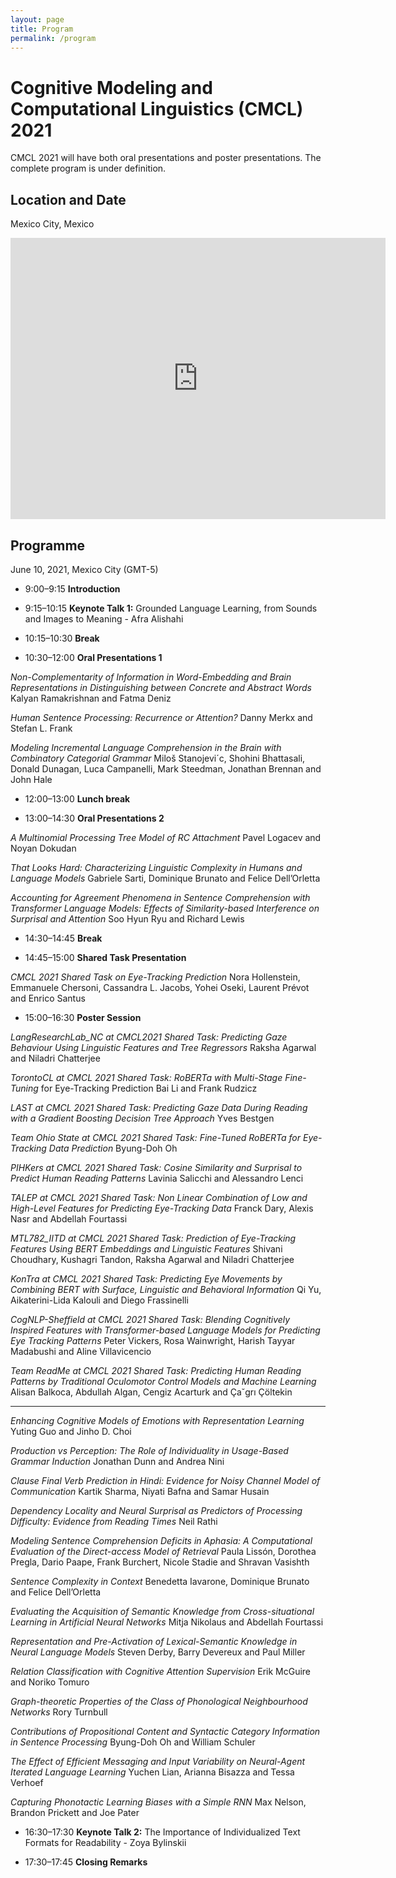 ```yaml
---
layout: page
title: Program
permalink: /program
---
```


# Cognitive Modeling and Computational Linguistics (CMCL) 2021

CMCL 2021 will have both oral presentations and poster presentations. The complete program is under definition.


## Location and Date

Mexico City, Mexico


<iframe src="https://www.google.com/maps/embed?pb=!1m18!1m12!1m3!1d481728.804584038!2d-99.42380635078402!3d19.390519038362424!2m3!1f0!2f0!3f0!3m2!1i1024!2i768!4f13.1!3m3!1m2!1s0x85ce0026db097507%3A0x54061076265ee841!2sMexico%20City%2C%20CDMX%2C%20Mexico!5e0!3m2!1sen!2sit!4v1608593928004!5m2!1sen!2sit" width="600" height="450" frameborder="0" style="border:0;" allowfullscreen="" aria-hidden="false" tabindex="0"></iframe>


## Programme

June 10, 2021, Mexico City (GMT-5)

- 9:00–9:15 **Introduction**
- 9:15–10:15 **Keynote Talk 1:** Grounded Language Learning, from Sounds and Images to Meaning - Afra Alishahi

- 10:15–10:30 **Break**

- 10:30–12:00 **Oral Presentations 1**

*Non-Complementarity of Information in Word-Embedding and Brain Representations in Distinguishing between Concrete and Abstract Words*
Kalyan Ramakrishnan and Fatma Deniz

*Human Sentence Processing: Recurrence or Attention?*
Danny Merkx and Stefan L. Frank

*Modeling Incremental Language Comprehension in the Brain with Combinatory Categorial Grammar*
Miloš Stanojevi´c, Shohini Bhattasali, Donald Dunagan, Luca Campanelli, Mark Steedman, Jonathan Brennan and John Hale


- 12:00–13:00 **Lunch break**

- 13:00–14:30 **Oral Presentations 2**

*A Multinomial Processing Tree Model of RC Attachment*
Pavel Logacev and Noyan Dokudan

*That Looks Hard: Characterizing Linguistic Complexity in Humans and Language Models*
Gabriele Sarti, Dominique Brunato and Felice Dell’Orletta

*Accounting for Agreement Phenomena in Sentence Comprehension with Transformer Language Models: Effects of Similarity-based Interference on Surprisal and Attention*
Soo Hyun Ryu and Richard Lewis


- 14:30–14:45 **Break**

- 14:45–15:00 **Shared Task Presentation**

*CMCL 2021 Shared Task on Eye-Tracking Prediction*
Nora Hollenstein, Emmanuele Chersoni, Cassandra L. Jacobs, Yohei Oseki, Laurent Prévot and Enrico Santus


- 15:00–16:30 **Poster Session**

*LangResearchLab_NC at CMCL2021 Shared Task: Predicting Gaze Behaviour Using Linguistic Features and Tree Regressors*
Raksha Agarwal and Niladri Chatterjee

*TorontoCL at CMCL 2021 Shared Task: RoBERTa with Multi-Stage Fine-Tuning*
for Eye-Tracking Prediction Bai Li and Frank Rudzicz

*LAST at CMCL 2021 Shared Task: Predicting Gaze Data During Reading with a Gradient Boosting Decision Tree Approach*
Yves Bestgen

*Team Ohio State at CMCL 2021 Shared Task: Fine-Tuned RoBERTa for Eye-Tracking Data Prediction*
Byung-Doh Oh

*PIHKers at CMCL 2021 Shared Task: Cosine Similarity and Surprisal to Predict Human Reading Patterns*
Lavinia Salicchi and Alessandro Lenci

*TALEP at CMCL 2021 Shared Task: Non Linear Combination of Low and High-Level Features for Predicting Eye-Tracking Data*
Franck Dary, Alexis Nasr and Abdellah Fourtassi

*MTL782_IITD at CMCL 2021 Shared Task: Prediction of Eye-Tracking Features Using BERT Embeddings and Linguistic Features*
Shivani Choudhary, Kushagri Tandon, Raksha Agarwal and Niladri Chatterjee

*KonTra at CMCL 2021 Shared Task: Predicting Eye Movements by Combining BERT with Surface, Linguistic and Behavioral Information*
Qi Yu, Aikaterini-Lida Kalouli and Diego Frassinelli

*CogNLP-Sheffield at CMCL 2021 Shared Task: Blending Cognitively Inspired Features with Transformer-based Language Models for Predicting Eye Tracking Patterns*
Peter Vickers, Rosa Wainwright, Harish Tayyar Madabushi and Aline Villavicencio

*Team ReadMe at CMCL 2021 Shared Task: Predicting Human Reading Patterns by Traditional Oculomotor Control Models and Machine Learning*
Alisan Balkoca, Abdullah Algan, Cengiz Acarturk and Ça˘grı Çöltekin

***

*Enhancing Cognitive Models of Emotions with Representation Learning*
Yuting Guo and Jinho D. Choi

*Production vs Perception: The Role of Individuality in Usage-Based Grammar Induction*
Jonathan Dunn and Andrea Nini

*Clause Final Verb Prediction in Hindi: Evidence for Noisy Channel Model of Communication*
Kartik Sharma, Niyati Bafna and Samar Husain

*Dependency Locality and Neural Surprisal as Predictors of Processing Difficulty: Evidence from Reading Times*
Neil Rathi

*Modeling Sentence Comprehension Deficits in Aphasia: A Computational Evaluation of the Direct-access Model of Retrieval*
Paula Lissón, Dorothea Pregla, Dario Paape, Frank Burchert, Nicole Stadie and Shravan Vasishth

*Sentence Complexity in Context*
Benedetta Iavarone, Dominique Brunato and Felice Dell’Orletta

*Evaluating the Acquisition of Semantic Knowledge from Cross-situational Learning in Artificial Neural Networks*
Mitja Nikolaus and Abdellah Fourtassi

*Representation and Pre-Activation of Lexical-Semantic Knowledge in Neural Language Models*
Steven Derby, Barry Devereux and Paul Miller

*Relation Classification with Cognitive Attention Supervision*
Erik McGuire and Noriko Tomuro

*Graph-theoretic Properties of the Class of Phonological Neighbourhood Networks*
Rory Turnbull

*Contributions of Propositional Content and Syntactic Category Information in Sentence Processing*
Byung-Doh Oh and William Schuler

*The Effect of Efficient Messaging and Input Variability on Neural-Agent Iterated Language Learning*
Yuchen Lian, Arianna Bisazza and Tessa Verhoef

*Capturing Phonotactic Learning Biases with a Simple RNN*
Max Nelson, Brandon Prickett and Joe Pater


- 16:30–17:30 **Keynote Talk 2:** The Importance of Individualized Text Formats for Readability - Zoya Bylinskii

- 17:30–17:45 **Closing Remarks**
